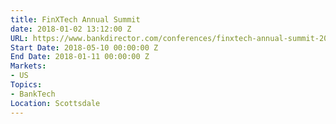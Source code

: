```yaml
---
title: FinXTech Annual Summit
date: 2018-01-02 13:12:00 Z
URL: https://www.bankdirector.com/conferences/finxtech-annual-summit-2018
Start Date: 2018-05-10 00:00:00 Z
End Date: 2018-01-11 00:00:00 Z
Markets:
- US
Topics:
- BankTech
Location: Scottsdale
---
```


